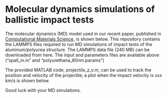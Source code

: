 # Molecular dynamics simulations of ballistic impact tests

The molecular dynamics (MD) model used in our recent paper, published in [Computational Materials Science](https://www.sciencedirect.com/science/article/abs/pii/S0927025621002299), is shown below. This repository contains the LAMMPS files required to run MD simulations of impact tests of the aluminum/polyurea structure. The LAMMPS data file (240 MB) can be downloaded from here. The input and parameters files are available above (“spall_in.in” and “polyurethana_60nm.params”)



The provided MATLAB code, projectile_z_v.m, can be used to track the position and velocity of the projectile; a plot when the impact velocity is xxx km/s is shown below.



Good luck with your MD simulations.

